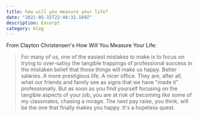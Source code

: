 ```yaml
---
title: how will you measure your life?
date: "2021-05-15T22:40:32.169Z"
description: Excerpt
category: blog
---
```


From Clayton Christensen's How Will You Measure Your Life:

> For many of us, one of the easiest mistakes to make is to focus on trying to over-satisy the tangible trappings of professional success in the mistaken belief that those things will make us happy. Better salaries. A more prestigious life. A nicer office. They are, after all, what our friends and family see as signs that we have "made it" professionally. But as soon as you find yourself focusing on the tangible aspects of your job, you are at risk of becoming like some of my classmates, chasing a mirage. The next pay raise, you think, will be the one that finally makes you happy. It's a hopeless quest.